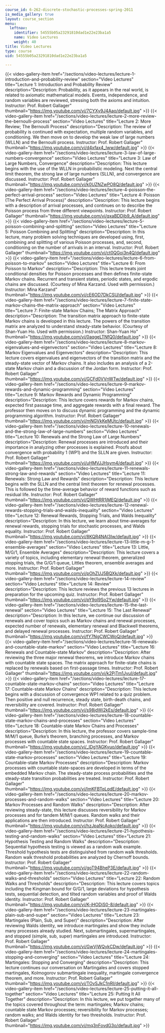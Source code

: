 ```yaml
---
course_id: 6-262-discrete-stochastic-processes-spring-2011
is_media_gallery: true
layout: course_section
menu:
  leftnav:
    identifier: 54555b05a23291810dad1e22e23ba1a5
    name: Video Lectures
    weight: 40
title: Video Lectures
type: course
uid: 54555b05a23291810dad1e22e23ba1a5

---
```

{{< video-gallery-item href="/sections/video-lectures/lecture-1-introduction-and-probability-review" section="Video Lectures" title="Lecture 1: Introduction and Probability Review" description="Description: Probability, as it appears in the real world, is related to axiomatic mathematical models. Events, independence, and random variables are reviewed, stressing both the axioms and intuition. Instructor: Prof. Robert Gallager" thumbnail="https://img.youtube.com/vi/7CYXy9J4Aao/default.jpg" >}} {{< video-gallery-item href="/sections/video-lectures/lecture-2-more-review-the-bernoulli-process" section="Video Lectures" title="Lecture 2: More Review; The Bernoulli Process" description="Description: The review of probability is continued with expectation, multiple random variables, and conditioning.  We then move on to develop the weak law of large numbers (WLLN) and the Bernoulli process. Instructor: Prof. Robert Gallager" thumbnail="https://img.youtube.com/vi/d4xfax4_Iww/default.jpg" >}} {{< video-gallery-item href="/sections/video-lectures/lecture-3-law-of-large-numbers-convergence" section="Video Lectures" title="Lecture 3: Law of Large Numbers, Convergence" description="Description: This lecture begins with the use of the WLLN in probabilistic modeling. Next the central limit theorem, the strong law of large numbers (SLLN), and convergence are discussed. Instructor: Prof. Robert Gallager" thumbnail="https://img.youtube.com/vi/k0UZNZwPO8Q/default.jpg" >}} {{< video-gallery-item href="/sections/video-lectures/lecture-4-poisson-the-perfect-arrival-process" section="Video Lectures" title="Lecture 4: Poisson (The Perfect Arrival Process)" description="Description: This lecture begins with a description of arrival processes, and continues on to describe the Poisson process from three different viewpoints. Instructor: Prof. Robert Gallager" thumbnail="https://img.youtube.com/vi/qxaBDDib9_A/default.jpg" >}} {{< video-gallery-item href="/sections/video-lectures/lecture-5-poisson-combining-and-splitting" section="Video Lectures" title="Lecture 5: Poisson Combining and Splitting" description="Description: In this lecture, many problem solving techniques are developed using, first, combining and splitting of various Poisson processes, and, second, conditioning on the number of arrivals in an interval. Instructor: Prof. Robert Gallager" thumbnail="https://img.youtube.com/vi/ct0QGoi3n4Q/default.jpg" >}} {{< video-gallery-item href="/sections/video-lectures/lecture-6-from-poisson-to-markov" section="Video Lectures" title="Lecture 6: From Poisson to Markov" description="Description: This lecture treats joint conditional densities for Poisson processes and then defines finite-state Markov chains. Recurrent and transient states, periodic states, and ergodic chains are discussed. (Courtesy of Mina Karzand.  Used with permission.) Instructor: Mina Karzand" thumbnail="https://img.youtube.com/vi/cE6OD7DkCSU/default.jpg" >}} {{< video-gallery-item href="/sections/video-lectures/lecture-7-finite-state-markov-chains-the-matrix-approach" section="Video Lectures" title="Lecture 7: Finite-state Markov Chains; The Matrix Approach" description="Description: The transition matrix approach to finite-state Markov chains is developed in this lecture.  The powers of the transition matrix are analyzed to understand steady-state behavior. (Courtesy of Shan-Yuan Ho. Used with permission.) Instructor: Shan-Yuan Ho" thumbnail="https://img.youtube.com/vi/0aqgeLTNfQ0/default.jpg" >}} {{< video-gallery-item href="/sections/video-lectures/lecture-8-markov-eigenvalues-and-eigenvectors" section="Video Lectures" title="Lecture 8: Markov Eigenvalues and Eigenvectors" description="Description: This lecture covers eigenvalues and eigenvectors of the transition matrix and the steady-state vector of Markov chains. It also includes an analysis of a 2-state Markov chain and a discussion of the Jordan form. Instructor: Prof. Robert Gallager" thumbnail="https://img.youtube.com/vi/GCFd0VVnWTw/default.jpg" >}} {{< video-gallery-item href="/sections/video-lectures/lecture-9-markov-rewards-and-dynamic-programming" section="Video Lectures" title="Lecture 9: Markov Rewards and Dynamic Programming" description="Description: This lecture covers rewards for Markov chains, expected first passage time, and aggregate rewards with a final reward. The professor then moves on to discuss dynamic programming and the dynamic programming algorithm. Instructor: Prof. Robert Gallager" thumbnail="https://img.youtube.com/vi/mNGVkKeMUtc/default.jpg" >}} {{< video-gallery-item href="/sections/video-lectures/lecture-10-renewals-and-the-strong-law-of-large-numbers" section="Video Lectures" title="Lecture 10: Renewals and the Strong Law of Large Numbers" description="Description: Renewal processes are introduced and their importance in analyzing other processes is explained. Proofs about convergence with probability 1 (WP1) and the SLLN are given. Instructor: Prof. Robert Gallager" thumbnail="https://img.youtube.com/vi/uHMVJJHsym4/default.jpg" >}} {{< video-gallery-item href="/sections/video-lectures/lecture-11-renewals-strong-law-and-rewards" section="Video Lectures" title="Lecture 11: Renewals: Strong Law and Rewards" description="Description: This lecture begins with the SLLN and the central limit theorem for renewal processes. This is followed by the time-average behavior of reward functions such as residual life. Instructor: Prof. Robert Gallager" thumbnail="https://img.youtube.com/vi/QWHtRR1jMEQ/default.jpg" >}} {{< video-gallery-item href="/sections/video-lectures/lecture-12-renewal-rewards-stopping-trials-and-walds-inequality" section="Video Lectures" title="Lecture 12: Renewal Rewards, Stopping Trials, and Walds Inequality" description="Description: In this lecture, we learn about time-averages for renewal rewards, stopping trials for stochastic processes, and Walds equality. Instructor: Prof. Robert Gallager" thumbnail="https://img.youtube.com/vi/8KQR4NAl3Iw/default.jpg" >}} {{< video-gallery-item href="/sections/video-lectures/lecture-13-little-m-g-1-ensemble-averages" section="Video Lectures" title="Lecture 13: Little, M/G/1, Ensemble Averages" description="Description: This lecture covers a variety of topics, including elementary renewal theorem, generalized stopping trials, the G/G/1 queue, Littles theorem, ensemble averages and more. Instructor: Prof. Robert Gallager" thumbnail="https://img.youtube.com/vi/pOhZUJ5BQXk/default.jpg" >}} {{< video-gallery-item href="/sections/video-lectures/lecture-14-review" section="Video Lectures" title="Lecture 14: Review" description="Description: This lecture reviews the previous 13 lectures in preparation for the upcoming quiz. Instructor: Prof. Robert Gallager" thumbnail="https://img.youtube.com/vi/pY9ol9So2Yw/default.jpg" >}} {{< video-gallery-item href="/sections/video-lectures/lecture-15-the-last-renewal" section="Video Lectures" title="Lecture 15: The Last Renewal" description="Description: In this lecture, we continue our discussion of renewals and cover topics such as Markov chains and renewal processes, expected number of renewals, elementary renewal and Blackwell theorems, and delayed renewal processes. Instructor: Prof. Robert Gallager" thumbnail="https://img.youtube.com/vi/fY7NgCWCWoQ/default.jpg" >}} {{< video-gallery-item href="/sections/video-lectures/lecture-16-renewals-and-countable-state-markov" section="Video Lectures" title="Lecture 16: Renewals and Countable-state Markov" description="Description: After reviewing the three major renewal theorems, we introduce Markov chains with countable state spaces. The matrix approach for finite-state chains is replaced by renewals based on first-passage times. Instructor: Prof. Robert Gallager" thumbnail="https://img.youtube.com/vi/k2PjTm1JyuI/default.jpg" >}} {{< video-gallery-item href="/sections/video-lectures/lecture-17-countable-state-markov-chains" section="Video Lectures" title="Lecture 17: Countable-state Markov Chains" description="Description: This lecture begins with a discussion of convergence WP1 related to a quiz problem. Then positive and null recurrence, steady state, birth-death chains, and reversibility are covered. Instructor: Prof. Robert Gallager" thumbnail="https://img.youtube.com/vi/s98jdWi2kEs/default.jpg" >}} {{< video-gallery-item href="/sections/video-lectures/lecture-18-countable-state-markov-chains-and-processes" section="Video Lectures" title="Lecture 18: Countable-state Markov Chains and Processes" description="Description: In this lecture, the professor covers sample-time M/M/1 queue, Burke’s theorem, branching processes, and Markov processes with countable state spaces. Instructor: Prof. Robert Gallager" thumbnail="https://img.youtube.com/vi/_IDgYAGKyuo/default.jpg" >}} {{< video-gallery-item href="/sections/video-lectures/lecture-19-countable-state-markov-processes" section="Video Lectures" title="Lecture 19: Countable-state Markov Processes" description="Description: Markov processes with countable state-spaces are developed in terms of the embedded Markov chain. The steady-state process probabilities and the steady-state transition probabilities are treated. Instructor: Prof. Robert Gallager" thumbnail="https://img.youtube.com/vi/ImKFBTqLqdE/default.jpg" >}} {{< video-gallery-item href="/sections/video-lectures/lecture-20-markov-processes-and-random-walks" section="Video Lectures" title="Lecture 20: Markov Processes and Random Walks" description="Description: After reviewing steady-state, this lecture discusses reversibility for Markov processes and for tandem M/M/1 queues. Random walks and their applications are then introduced. Instructor: Prof. Robert Gallager" thumbnail="https://img.youtube.com/vi/hzJpaNcAoko/default.jpg" >}} {{< video-gallery-item href="/sections/video-lectures/lecture-21-hypothesis-testing-and-random-walks" section="Video Lectures" title="Lecture 21: Hypothesis Testing and Random Walks" description="Description: Sequential hypothesis testing is viewed as a random walk example. Threshold hypothesis tests are distinguished from random walk thresholds. Random walk threshold probabilities are analyzed by Chernoff bounds. Instructor: Prof. Robert Gallager" thumbnail="https://img.youtube.com/vi/goT94BheP3E/default.jpg" >}} {{< video-gallery-item href="/sections/video-lectures/lecture-22-random-walks-and-thresholds" section="Video Lectures" title="Lecture 22: Random Walks and Thresholds" description="Description: This lecture covers topics including the Kingman bound for G/G/1, large deviations for hypothesis tests, sequential detection, and tilted random variables and proof of Walds identity. Instructor: Prof. Robert Gallager" thumbnail="https://img.youtube.com/vi/K-iHODiS0-8/default.jpg" >}} {{< video-gallery-item href="/sections/video-lectures/lecture-23-martingales-plain-sub-and-super" section="Video Lectures" title="Lecture 23: Martingales (Plain, Sub, and Super)" description="Description: After reviewing Walds identity, we introduce martingales and show they include many processes already studied. Next, submartingales, supermartingales, and stopped (simple, sub, super) martingales are introduced. Instructor: Prof. Robert Gallager" thumbnail="https://img.youtube.com/vi/GwVjWQykCDw/default.jpg" >}} {{< video-gallery-item href="/sections/video-lectures/lecture-24-martingales-stopping-and-converging" section="Video Lectures" title="Lecture 24: Martingales: Stopping and Converging" description="Description: This lecture continues our conversation on Martingales and covers stopped martingales, Kolmogorov submartingale inequality, martingale convergence theorem, and more. Instructor: Prof. Robert Gallager" thumbnail="https://img.youtube.com/vi/TOvSJkC1nRI/default.jpg" >}} {{< video-gallery-item href="/sections/video-lectures/lecture-25-putting-it-all-together" section="Video Lectures" title="Lecture 25: Putting It All Together" description="Description: In this lecture, we put together many of the topics covered throughout the term: martingales; Markov chains; countable state Markov processes; reversibility for Markov processes; random walks; and Walds identity for two thresholds. Instructor: Prof. Robert Gallager" thumbnail="https://img.youtube.com/vi/mq3nFovdG3o/default.jpg" >}}